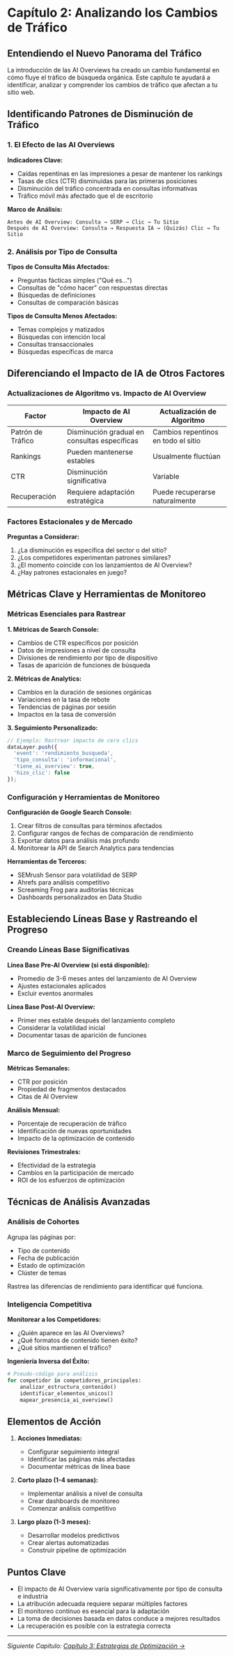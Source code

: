 # Capítulo 2: Analizando los Cambios de Tráfico

## Entendiendo el Nuevo Panorama del Tráfico

La introducción de las AI Overviews ha creado un cambio fundamental en cómo fluye el tráfico de búsqueda orgánica. Este capítulo te ayudará a identificar, analizar y comprender los cambios de tráfico que afectan a tu sitio web.

## Identificando Patrones de Disminución de Tráfico

### 1. El Efecto de las AI Overviews

**Indicadores Clave:**
- Caídas repentinas en las impresiones a pesar de mantener los rankings
- Tasas de clics (CTR) disminuidas para las primeras posiciones
- Disminución del tráfico concentrada en consultas informativas
- Tráfico móvil más afectado que el de escritorio

**Marco de Análisis:**
```
Antes de AI Overview: Consulta → SERP → Clic → Tu Sitio
Después de AI Overview: Consulta → Respuesta IA → (Quizás) Clic → Tu Sitio
```

### 2. Análisis por Tipo de Consulta

**Tipos de Consulta Más Afectados:**
- Preguntas fácticas simples ("Qué es...")
- Consultas de "cómo hacer" con respuestas directas
- Búsquedas de definiciones
- Consultas de comparación básicas

**Tipos de Consulta Menos Afectados:**
- Temas complejos y matizados
- Búsquedas con intención local
- Consultas transaccionales
- Búsquedas específicas de marca

## Diferenciando el Impacto de IA de Otros Factores

### Actualizaciones de Algoritmo vs. Impacto de AI Overview

| Factor | Impacto de AI Overview | Actualización de Algoritmo |
|--------|------------------------|----------------------------|
| Patrón de Tráfico | Disminución gradual en consultas específicas | Cambios repentinos en todo el sitio |
| Rankings | Pueden mantenerse estables | Usualmente fluctúan |
| CTR | Disminución significativa | Variable |
| Recuperación | Requiere adaptación estratégica | Puede recuperarse naturalmente |

### Factores Estacionales y de Mercado

**Preguntas a Considerar:**
1. ¿La disminución es específica del sector o del sitio?
2. ¿Los competidores experimentan patrones similares?
3. ¿El momento coincide con los lanzamientos de AI Overview?
4. ¿Hay patrones estacionales en juego?

## Métricas Clave y Herramientas de Monitoreo

### Métricas Esenciales para Rastrear

**1. Métricas de Search Console:**
- Cambios de CTR específicos por posición
- Datos de impresiones a nivel de consulta
- Divisiones de rendimiento por tipo de dispositivo
- Tasas de aparición de funciones de búsqueda

**2. Métricas de Analytics:**
- Cambios en la duración de sesiones orgánicas
- Variaciones en la tasa de rebote
- Tendencias de páginas por sesión
- Impactos en la tasa de conversión

**3. Seguimiento Personalizado:**
```javascript
// Ejemplo: Rastrear impacto de cero clics
dataLayer.push({
  'event': 'rendimiento_busqueda',
  'tipo_consulta': 'informacional',
  'tiene_ai_overview': true,
  'hizo_clic': false
});
```

### Configuración y Herramientas de Monitoreo

**Configuración de Google Search Console:**
1. Crear filtros de consultas para términos afectados
2. Configurar rangos de fechas de comparación de rendimiento
3. Exportar datos para análisis más profundo
4. Monitorear la API de Search Analytics para tendencias

**Herramientas de Terceros:**
- SEMrush Sensor para volatilidad de SERP
- Ahrefs para análisis competitivo
- Screaming Frog para auditorías técnicas
- Dashboards personalizados en Data Studio

## Estableciendo Líneas Base y Rastreando el Progreso

### Creando Líneas Base Significativas

**Línea Base Pre-AI Overview (si está disponible):**
- Promedio de 3-6 meses antes del lanzamiento de AI Overview
- Ajustes estacionales aplicados
- Excluir eventos anormales

**Línea Base Post-AI Overview:**
- Primer mes estable después del lanzamiento completo
- Considerar la volatilidad inicial
- Documentar tasas de aparición de funciones

### Marco de Seguimiento del Progreso

**Métricas Semanales:**
- CTR por posición
- Propiedad de fragmentos destacados
- Citas de AI Overview

**Análisis Mensual:**
- Porcentaje de recuperación de tráfico
- Identificación de nuevas oportunidades
- Impacto de la optimización de contenido

**Revisiones Trimestrales:**
- Efectividad de la estrategia
- Cambios en la participación de mercado
- ROI de los esfuerzos de optimización

## Técnicas de Análisis Avanzadas

### Análisis de Cohortes

Agrupa las páginas por:
- Tipo de contenido
- Fecha de publicación
- Estado de optimización
- Clúster de temas

Rastrea las diferencias de rendimiento para identificar qué funciona.

### Inteligencia Competitiva

**Monitorear a los Competidores:**
- ¿Quién aparece en las AI Overviews?
- ¿Qué formatos de contenido tienen éxito?
- ¿Qué sitios mantienen el tráfico?

**Ingeniería Inversa del Éxito:**
```python
# Pseudo-código para análisis
for competidor in competidores_principales:
    analizar_estructura_contenido()
    identificar_elementos_unicos()
    mapear_presencia_ai_overview()
```

## Elementos de Acción

1. **Acciones Inmediatas:**
   - Configurar seguimiento integral
   - Identificar las páginas más afectadas
   - Documentar métricas de línea base

2. **Corto plazo (1-4 semanas):**
   - Implementar análisis a nivel de consulta
   - Crear dashboards de monitoreo
   - Comenzar análisis competitivo

3. **Largo plazo (1-3 meses):**
   - Desarrollar modelos predictivos
   - Crear alertas automatizadas
   - Construir pipeline de optimización

## Puntos Clave

- El impacto de AI Overview varía significativamente por tipo de consulta e industria
- La atribución adecuada requiere separar múltiples factores
- El monitoreo continuo es esencial para la adaptación
- La toma de decisiones basada en datos conduce a mejores resultados
- La recuperación es posible con la estrategia correcta

---

*Siguiente Capítulo: [Capítulo 3: Estrategias de Optimización →](chapter-03-optimization-strategies.md)*